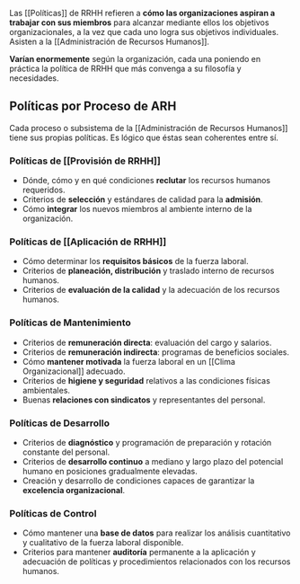 Las [[Políticas]] de RRHH refieren a **cómo las organizaciones aspiran a trabajar con sus miembros** para alcanzar mediante ellos los objetivos organizacionales, a la vez que cada uno logra sus objetivos individuales. Asisten a la [[Administración de Recursos Humanos]].

**Varían enormemente** según la organización, cada una poniendo en práctica la política de RRHH que más convenga a su filosofía y necesidades.

## Políticas por Proceso de ARH

Cada proceso o subsistema de la [[Administración de Recursos Humanos]] tiene sus propias políticas. Es lógico que éstas sean coherentes entre sí.

### Políticas de [[Provisión de RRHH]]

- Dónde, cómo y en qué condiciones **reclutar** los recursos humanos requeridos.
- Criterios de **selección** y estándares de calidad para la **admisión**.
- Cómo **integrar** los nuevos miembros al ambiente interno de la organización.

### Políticas de [[Aplicación de RRHH]]

- Cómo determinar los **requisitos básicos** de la fuerza laboral.
- Criterios de **planeación, distribución** y traslado interno de recursos humanos.
- Criterios de **evaluación de la calidad** y la adecuación de los recursos humanos.

### Políticas de Mantenimiento

- Criterios de **remuneración directa**: evaluación del cargo y salarios.
- Criterios de **remuneración indirecta**: programas de beneficios sociales.
- Cómo **mantener motivada** la fuerza laboral en un [[Clima Organizacional]] adecuado.
- Criterios de **higiene y seguridad** relativos a las condiciones físicas ambientales.
- Buenas **relaciones con sindicatos** y representantes del personal.

### Políticas de Desarrollo

- Criterios de **diagnóstico** y programación de preparación y rotación constante del personal.
- Criterios de **desarrollo continuo** a mediano y largo plazo del potencial humano en posiciones gradualmente elevadas.
- Creación y desarrollo de condiciones capaces de garantizar la **excelencia organizacional**.

### Políticas de Control

- Cómo mantener una **base de datos** para realizar los análisis cuantitativo y cualitativo de la fuerza laboral disponible.
- Criterios para mantener **auditoría** permanente a la aplicación y adecuación de políticas y procedimientos relacionados con los recursos humanos.
